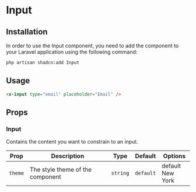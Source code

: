 # Input

## Installation

In order to use the Input component, you need to add the component to your Laravel application using the following command:

```bash
php artisan shadcn:add Input
```

## Usage

```html
<x-input type="email" placeholder="Email" /> 
```

## Props

### Input

Contains the content you want to constrain to an input.

| Prop      | Description                                                                                          | Type     | Default   | Options                                                                        |
|-----------|------------------------------------------------------------------------------------------------------|----------|-----------|--------------------------------------------------------------------------------|
| `theme`   | The style theme of the component                                                                     | `string` | `default` | default <br/> New York                                                         |
